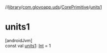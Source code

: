 //[library](../../../index.md)/[com.glovoapp.uds](../index.md)/[CorePrimitive](index.md)/[units1](units1.md)

# units1

[androidJvm]\
const val [units1](units1.md): [Int](https://kotlinlang.org/api/latest/jvm/stdlib/kotlin/-int/index.html) = 1
